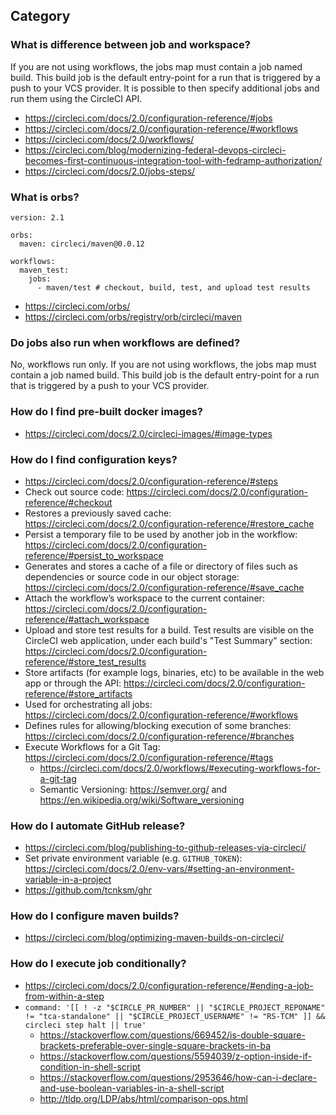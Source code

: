 ## Category

### What is difference between job and workspace?
If you are not using workflows, the jobs map must contain a job named build.
This build job is the default entry-point for a run that is triggered by a push to your VCS provider.
It is possible to then specify additional jobs and run them using the CircleCI API.
- https://circleci.com/docs/2.0/configuration-reference/#jobs
- https://circleci.com/docs/2.0/configuration-reference/#workflows
- https://circleci.com/docs/2.0/workflows/
- https://circleci.com/blog/modernizing-federal-devops-circleci-becomes-first-continuous-integration-tool-with-fedramp-authorization/
- https://circleci.com/docs/2.0/jobs-steps/

### What is orbs?
```
version: 2.1

orbs:
  maven: circleci/maven@0.0.12

workflows:
  maven_test:
    jobs:
      - maven/test # checkout, build, test, and upload test results
```
- https://circleci.com/orbs/
- https://circleci.com/orbs/registry/orb/circleci/maven

### Do jobs also run when workflows are defined?
No, workflows run only. If you are not using workflows, the jobs map must contain a job named build. This build job is the default entry-point for a run that is triggered by a push to your VCS provider.

### How do I find pre-built docker images?
- https://circleci.com/docs/2.0/circleci-images/#image-types

### How do I find configuration keys?
- https://circleci.com/docs/2.0/configuration-reference/#steps
- Check out source code: https://circleci.com/docs/2.0/configuration-reference/#checkout
- Restores a previously saved cache: https://circleci.com/docs/2.0/configuration-reference/#restore_cache
- Persist a temporary file to be used by another job in the workflow: https://circleci.com/docs/2.0/configuration-reference/#persist_to_workspace
- Generates and stores a cache of a file or directory of files such as dependencies or source code in our object storage: https://circleci.com/docs/2.0/configuration-reference/#save_cache
- Attach the workflow’s workspace to the current container: https://circleci.com/docs/2.0/configuration-reference/#attach_workspace
- Upload and store test results for a build. Test results are visible on the CircleCI web application, under each build's "Test Summary" section: https://circleci.com/docs/2.0/configuration-reference/#store_test_results
- Store artifacts (for example logs, binaries, etc) to be available in the web app or through the API: https://circleci.com/docs/2.0/configuration-reference/#store_artifacts
- Used for orchestrating all jobs: https://circleci.com/docs/2.0/configuration-reference/#workflows
- Defines rules for allowing/blocking execution of some branches: https://circleci.com/docs/2.0/configuration-reference/#branches
- Execute Workflows for a Git Tag: https://circleci.com/docs/2.0/configuration-reference/#tags
  - https://circleci.com/docs/2.0/workflows/#executing-workflows-for-a-git-tag
  - Semantic Versioning: https://semver.org/ and https://en.wikipedia.org/wiki/Software_versioning

### How do I automate GitHub release?
- https://circleci.com/blog/publishing-to-github-releases-via-circleci/
- Set private environment variable (e.g. `GITHUB_TOKEN`): https://circleci.com/docs/2.0/env-vars/#setting-an-environment-variable-in-a-project
- https://github.com/tcnksm/ghr

### How do I configure maven builds?
- https://circleci.com/blog/optimizing-maven-builds-on-circleci/

### How do I execute job conditionally?
- https://circleci.com/docs/2.0/configuration-reference/#ending-a-job-from-within-a-step
- `command: '[[ ! -z "$CIRCLE_PR_NUMBER" || "$CIRCLE_PROJECT_REPONAME" != "tca-standalone" || "$CIRCLE_PROJECT_USERNAME" != "RS-TCM" ]] && circleci step halt || true'`
  - https://stackoverflow.com/questions/669452/is-double-square-brackets-preferable-over-single-square-brackets-in-ba
  - https://stackoverflow.com/questions/5594039/z-option-inside-if-condition-in-shell-script
  - https://stackoverflow.com/questions/2953646/how-can-i-declare-and-use-boolean-variables-in-a-shell-script
  - http://tldp.org/LDP/abs/html/comparison-ops.html
